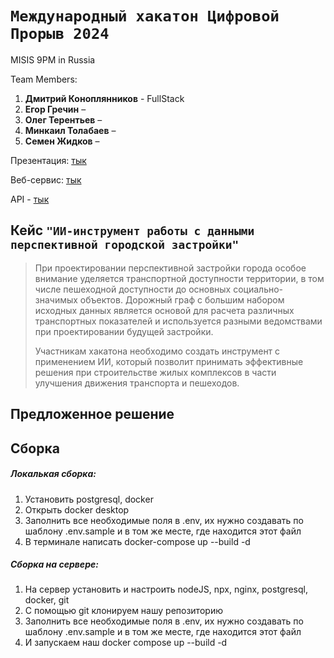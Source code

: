 # `Международный хакатон Цифровой Прорыв 2024`

MISIS 9PM in Russia

Team Members:

1. **Дмитрий Коноплянников** - FullStack
2. **Егор Гречин** –
3. **Олег Терентьев** –
4. **Минкаил Толабаев** – 
5. **Семен Жидков** –

Презентация: [тык]()

Веб-сервис: [тык]()

API - [тык]()

## Кейс `"ИИ-инструмент работы с данными перспективной городской застройки"`

> При проектировании перспективной застройки города особое внимание уделяется транспортной доступности территории, в том числе пешеходной доступности до основных социально-значимых объектов. Дорожный граф с большим набором исходных данных является основой для расчета различных транспортных показателей и используется разными ведомствами при проектировании будущей застройки.
>
> Участникам хакатона необходимо создать инструмент с применением ИИ, который позволит принимать эффективные решения при строительстве жилых комплексов в части улучшения движения транспорта и пешеходов.

## Предложенное решение

## Сборка

##### Локалькая сборка:

1. Установить postgresql, docker
2. Открыть docker desktop
3. Заполнить все необходимые поля в .env, их нужно создавать по шаблону .env.sample и в том же месте, где находится этот файл
4. В терминале написать docker-compose up --build -d

##### Сборка на сервере:

1. На сервер установить и настроить nodeJS, npx, nginx, postgresql, docker, git
2. С помощью git клонируем нашу репозиторию
3. Заполнить все необходимые поля в .env, их нужно создавать по шаблону .env.sample и в том же месте, где находится этот файл
4. И запускаем наш docker compose up --build -d
